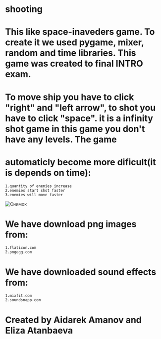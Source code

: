 # shooting

  # This like space-inaveders game. To create it we used pygame, mixer, random and time libraries. This game was created to final INTRO exam. 
  # To move ship you have to click "right" and "left arrow", to shot you have to click "space". it is a infinity shot game in this game you don't have any levels. The game  
  # automaticly become more dificult(it is depends on time): 
    1.quantity of enenies increase 
    2.enemies start shot faster
    3.enemies will move faster

  ![Снимок](https://user-images.githubusercontent.com/73099449/102781724-5f81f180-43c2-11eb-988e-50a9d8397707.JPG)


  # We have download png images from:
    1.flaticon.com
    2.pngegg.com

  # We have downloaded sound effects from:
    1.mixfit.com
    2.soundsnapp.com


 # Created by Aidarek Amanov and Eliza Atanbaeva
